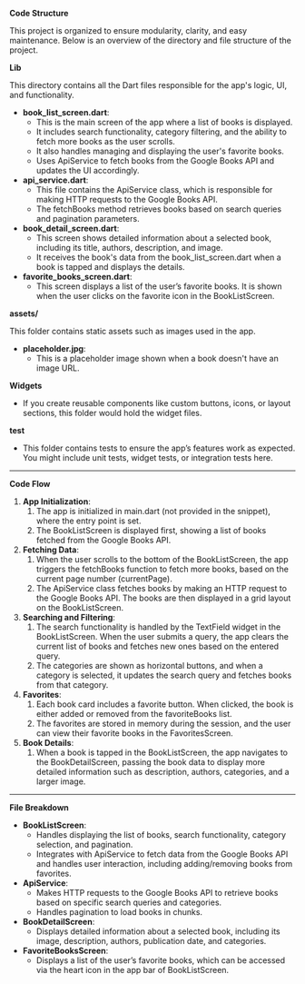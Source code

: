 ﻿**Code Structure**

This project is organized to ensure modularity, clarity, and easy maintenance. Below is an overview of the directory and file structure of the project.

**Lib**

This directory contains all the Dart files responsible for the app's logic, UI, and functionality.

- **book\_list\_screen.dart**:
  - This is the main screen of the app where a list of books is displayed.
  - It includes search functionality, category filtering, and the ability to fetch more books as the user scrolls.
  - It also handles managing and displaying the user's favorite books.
  - Uses ApiService to fetch books from the Google Books API and updates the UI accordingly.
- **api\_service.dart**:
  - This file contains the ApiService class, which is responsible for making HTTP requests to the Google Books API.
  - The fetchBooks method retrieves books based on search queries and pagination parameters.
- **book\_detail\_screen.dart**:
  - This screen shows detailed information about a selected book, including its title, authors, description, and image.
  - It receives the book's data from the book\_list\_screen.dart when a book is tapped and displays the details.
- **favorite\_books\_screen.dart**:
  - This screen displays a list of the user’s favorite books. It is shown when the user clicks on the favorite icon in the BookListScreen.

**assets/**

This folder contains static assets such as images used in the app.

- **placeholder.jpg**: 
  - This is a placeholder image shown when a book doesn't have an image URL.

**Widgets**

- If you create reusable components like custom buttons, icons, or layout sections, this folder would hold the widget files.

**test**

- This folder contains tests to ensure the app’s features work as expected. You might include unit tests, widget tests, or integration tests here.
-----
**Code Flow**

1. **App Initialization**:
   1. The app is initialized in main.dart (not provided in the snippet), where the entry point is set.
   1. The BookListScreen is displayed first, showing a list of books fetched from the Google Books API.
1. **Fetching Data**:
   1. When the user scrolls to the bottom of the BookListScreen, the app triggers the fetchBooks function to fetch more books, based on the current page number (currentPage).
   1. The ApiService class fetches books by making an HTTP request to the Google Books API. The books are then displayed in a grid layout on the BookListScreen.
1. **Searching and Filtering**:
   1. The search functionality is handled by the TextField widget in the BookListScreen. When the user submits a query, the app clears the current list of books and fetches new ones based on the entered query.
   1. The categories are shown as horizontal buttons, and when a category is selected, it updates the search query and fetches books from that category.
1. **Favorites**:
   1. Each book card includes a favorite button. When clicked, the book is either added or removed from the favoriteBooks list.
   1. The favorites are stored in memory during the session, and the user can view their favorite books in the FavoritesScreen.
1. **Book Details**:
   1. When a book is tapped in the BookListScreen, the app navigates to the BookDetailScreen, passing the book data to display more detailed information such as description, authors, categories, and a larger image.
-----
**File Breakdown**

- **BookListScreen**:
  - Handles displaying the list of books, search functionality, category selection, and pagination.
  - Integrates with ApiService to fetch data from the Google Books API and handles user interaction, including adding/removing books from favorites.
- **ApiService**:
  - Makes HTTP requests to the Google Books API to retrieve books based on specific search queries and categories.
  - Handles pagination to load books in chunks.
- **BookDetailScreen**:
  - Displays detailed information about a selected book, including its image, description, authors, publication date, and categories.
- **FavoriteBooksScreen**:
  - Displays a list of the user’s favorite books, which can be accessed via the heart icon in the app bar of BookListScreen.
